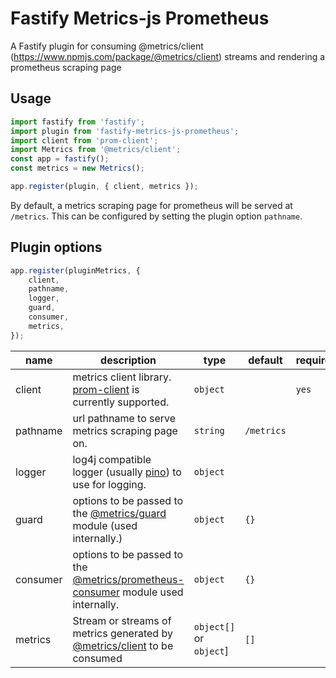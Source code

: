# Fastify Metrics-js Prometheus

A Fastify plugin for consuming @metrics/client (https://www.npmjs.com/package/@metrics/client) streams and rendering a prometheus scraping page

## Usage

```js
import fastify from 'fastify';
import plugin from 'fastify-metrics-js-prometheus';
import client from 'prom-client';
import Metrics from '@metrics/client';
const app = fastify();
const metrics = new Metrics();

app.register(plugin, { client, metrics });
```

By default, a metrics scraping page for prometheus will be served at `/metrics`. This can be configured by setting the plugin option `pathname`.

## Plugin options

```js
app.register(pluginMetrics, {
    client,
    pathname,
    logger,
    guard,
    consumer,
    metrics,
});
```

| name     | description                                                                                                                                    | type                    | default    | required |
| -------- | ---------------------------------------------------------------------------------------------------------------------------------------------- | ----------------------- | ---------- | -------- |
| client   | metrics client library. [prom-client](https://www.npmjs.com/package/prom-client) is currently supported.                                       | `object`                |            | `yes`    |
| pathname | url pathname to serve metrics scraping page on.                                                                                                | `string`                | `/metrics` |          |
| logger   | log4j compatible logger (usually [pino](https://www.npmjs.com/package/pino)) to use for logging.                                               | `object`                |            |          |
| guard    | options to be passed to the [@metrics/guard](https://www.npmjs.com/package/@metrics/guard) module (used internally.)                           | `object`                | `{}`       |          |
| consumer | options to be passed to the [@metrics/prometheus-consumer](https://www.npmjs.com/package/@metrics/prometheus-consumer) module used internally. | `object`                | `{}`       |          |
| metrics  | Stream or streams of metrics generated by [@metrics/client](https://www.npmjs.com/package/@metrics/client) to be consumed                      | `object[]` or `object`] | `[]`       |          |
